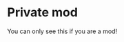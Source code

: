 <!-- TITLE: Mods -->
<!-- SUBTITLE: A quick summary of Mods -->

# Private mod
You can only see this if you are a mod!